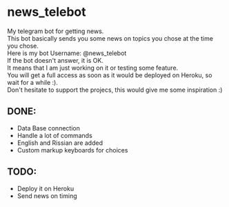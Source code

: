 # news_telebot
My telegram bot for getting news. <br />This bot basically sends you some news on topics you chose at the time you chose.<br /> Here is my bot Username: @news_telebot <br />If the bot doesn't answer, it is OK.<br /> It means that I am just working on it or testing some feature.<br /> You will get a full access as soon as it would be deployed on Heroku, so wait for a while :).<br />Don't hesitate to support the projecs, this would give me some inspiration :)

## DONE:
  - Data Base connection
  - Handle a lot of commands
  - English and Rissian are added
  - Custom markup keyboards for choices

## TODO:
  - Deploy it on Heroku
  - Send news on timing
